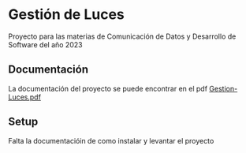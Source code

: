 # Gestión de Luces
Proyecto para las materias de Comunicación de Datos y Desarrollo de Software del año 2023

## Documentación
La documentación del proyecto se puede encontrar en el pdf [Gestion-Luces.pdf](Gestion-Luces.pdf)

## Setup
Falta la documentacióin de como instalar y levantar el proyecto